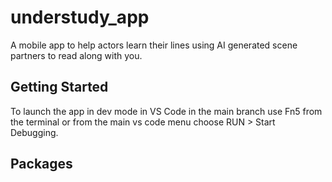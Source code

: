 # understudy_app

A mobile app to help actors learn their lines using AI generated scene partners to read along with you.

## Getting Started

To launch the app in dev mode in VS Code in the main branch use Fn5 from the terminal or from the main vs code menu choose RUN > Start Debugging.

## Packages

